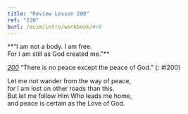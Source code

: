 ```yaml
---
title: "Review Lesson 200"
ref: "220"
burl: /acim/intro/workbook/#r6
---
```


<div markdown="1" class="center">
**“I am not a body. I am free.<br/>
For I am still as God created me.”**
</div>

[*200*](/workbook/l200/?r=1) “There is no peace except the peace of God.”
{: #l200}

<div markdown="1" class="review center">
Let me not wander from the way of peace,<br/>
for I am lost on other roads than this.<br/>
But let me follow Him Who leads me home,<br/>
and peace is certain as the Love of God.
</div>

